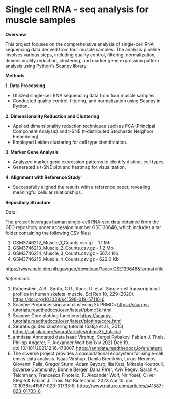 # Single cell RNA - seq analysis for muscle samples 

**Overview**

This project focuses on the comprehensive analysis of single-cell RNA sequencing data derived from four muscle samples. The analysis pipeline involves various steps, including quality control, filtering, normalization, dimensionality reduction, clustering, and marker gene expression pattern analysis using Python's Scanpy library.


**Methods**

**1. Data Processing**
* Utilized single-cell RNA sequencing data from four muscle samples.
* Conducted quality control, filtering, and normalization using Scanpy in Python.
  
**2. Dimensionality Reduction and Clustering**
* Applied dimensionality reduction techniques such as PCA (Principal Component Analysis) and t-SNE (t-distributed Stochastic Neighbor Embedding).
* Employed Leiden clustering for cell type identification.
  
**3. Marker Gene Analysis**
* Analyzed marker gene expression patterns to identify distinct cell types.
* Generated a t-SNE plot and heatmap for visualization.

**4. Alignment with Reference Study**
* Successfully aligned the results with a reference paper, revealing meaningful cellular relationships.


**Repository Structure**

_Data:_

The project leverages human single-cell RNA-seq data obtained from the GEO repository under accession number GSE130646, which includes a tar folder containing the following CSV files:

1. GSM3746212_Muscle_1_Counts.csv.gz - 1.1 Mb
2. GSM3746213_Muscle_2_Counts.csv.gz - 1.2 Mb
3. GSM3746214_Muscle_3_Counts.csv.gz - 567.4 Kb
4. GSM3746215_Muscle_4_Counts.csv.gz - 622.0 Kb

https://www.ncbi.nlm.nih.gov/geo/download/?acc=GSE130646&format=file


_References:_

1. Rubenstein, A.B., Smith, G.R., Raue, U. et al. Single-cell transcriptional profiles in human skeletal muscle. Sci Rep 10, 229 (2020). https://doi.org/10.1038/s41598-019-57110-6
2. Scanpy: Preprocessing and clustering 3k PBMCs
https://scanpy-tutorials.readthedocs.io/en/latest/pbmc3k.html
3. Scanpy: Core plotting functions
https://scanpy-tutorials.readthedocs.io/en/latest/plotting/core.html
4. Seurat’s guided clustering tutorial (Satija et al., 2015)
https://satijalab.org/seurat/articles/pbmc3k_tutorial
5. anndata: Annotated data
Isaac Virshup, Sergei Rybakov, Fabian J. Theis, Philipp Angerer, F. Alexander Wolf 
bioRxiv 2021 Dec 19. doi:10.1101/2021.12.16.473007.
https://anndata.readthedocs.io/en/latest/
6. The scverse project provides a computational ecosystem for single-cell omics data analysis. 
Isaac Virshup, Danila Bredikhin, Lukas Heumos, Giovanni Palla, Gregor Sturm, Adam Gayoso, Ilia Kats, Mikaela Koutrouli, Scverse Community, Bonnie Berger, Dana Pe’er, Aviv Regev, Sarah A. Teichmann, Francesca Finotello, F. Alexander Wolf, Nir Yosef, Oliver Stegle & Fabian J. Theis
Nat Biotechnol. 2023 Apr 10. doi: 10.1038/s41587-023-01733-8.
https://www.nature.com/articles/s41587-023-01733-8
